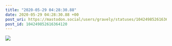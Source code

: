 ```yaml
---
title: "2020-05-29 04:28:30.88"
date: 2020-05-29 04:28:30.88 +00
post_uri: https://mastodon.social/users/gravely/statuses/104249852616364120
post_id: 104249852616364120
---
```




![](/images/29215775.jpg)

